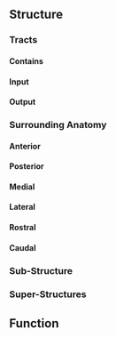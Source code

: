 ## Structure
### Tracts
#### Contains
#### Input
#### Output
### Surrounding Anatomy
#### Anterior
#### Posterior
#### Medial
#### Lateral
#### Rostral
#### Caudal
### Sub-Structure
### Super-Structures
## Function
